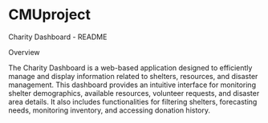 # CMUproject

Charity Dashboard - README

Overview

The Charity Dashboard is a web-based application designed to efficiently manage and display information related to shelters, resources, and disaster management. This dashboard provides an intuitive interface for monitoring shelter demographics, available resources, volunteer requests, and disaster area details. It also includes functionalities for filtering shelters, forecasting needs, monitoring inventory, and accessing donation history.


